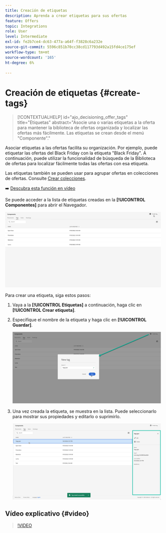 ```yaml
---
title: Creación de etiquetas
description: Aprenda a crear etiquetas para sus ofertas
feature: Offers
topic: Integrations
role: User
level: Intermediate
exl-id: fe2b7ce4-dc63-477a-a64f-f3828c6a232e
source-git-commit: 5596c851b70cc38cd117793d492a15fd4ce175ef
workflow-type: tm+mt
source-wordcount: '165'
ht-degree: 6%

---
```


# Creación de etiquetas {#create-tags}

>[!CONTEXTUALHELP]
>id="ajo_decisioning_offer_tags"
>title="Etiquetas"
>abstract="Asocie una o varias etiquetas a la oferta para mantener la biblioteca de ofertas organizada y localizar las ofertas más fácilmente. Las etiquetas se crean desde el menú &quot;Componente&quot;."

Asociar etiquetas a las ofertas facilita su organización. Por ejemplo, puede etiquetar las ofertas del Black Friday con la etiqueta &quot;Black Friday&quot;. A continuación, puede utilizar la funcionalidad de búsqueda de la Biblioteca de ofertas para localizar fácilmente todas las ofertas con esa etiqueta.

Las etiquetas también se pueden usar para agrupar ofertas en colecciones de ofertas. Consulte [Crear colecciones](../offer-library/creating-collections.md).

➡️ [Descubra esta función en vídeo](#video)

Se puede acceder a la lista de etiquetas creadas en la **[!UICONTROL Componentes]** para abrir el Navegador.

![](../assets/tags_list.png)

Para crear una etiqueta, siga estos pasos:

1. Vaya a la **[!UICONTROL Etiquetas]** a continuación, haga clic en **[!UICONTROL Crear etiqueta]**.

1. Especifique el nombre de la etiqueta y haga clic en **[!UICONTROL Guardar]**.

   ![](../assets/tags_create.png)

1. Una vez creada la etiqueta, se muestra en la lista. Puede seleccionarlo para mostrar sus propiedades y editarlo o suprimirlo.

   ![](../assets/tags_created.png)

## Vídeo explicativo {#video}

>[!VIDEO](https://video.tv.adobe.com/v/329374?quality=12)
